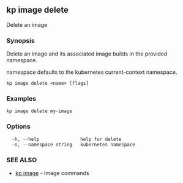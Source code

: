 ## kp image delete

Delete an image

### Synopsis

Delete an image and its associated image builds in the provided namespace.

namespace defaults to the kubernetes current-context namespace.

```
kp image delete <name> [flags]
```

### Examples

```
kp image delete my-image
```

### Options

```
  -h, --help               help for delete
  -n, --namespace string   kubernetes namespace
```

### SEE ALSO

* [kp image](kp_image.md)	 - Image commands

